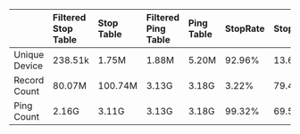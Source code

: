 |               | Filtered Stop Table   | Stop Table   | Filtered Ping Table   | Ping Table   | StopRate   | StopFilterRate   | PingFilterRate   |
|:--------------|:----------------------|:-------------|:----------------------|:-------------|:-----------|:-----------------|:-----------------|
| Unique Device | 238.51k               | 1.75M        | 1.88M                 | 5.20M        | 92.96%     | 13.61%           | 36.23%           |
| Record Count  | 80.07M                | 100.74M      | 3.13G                 | 3.18G        | 3.22%      | 79.48%           | 98.25%           |
| Ping Count    | 2.16G                 | 3.11G        | 3.13G                 | 3.18G        | 99.32%     | 69.57%           | 98.25%           |